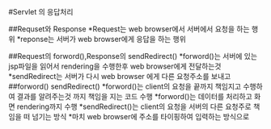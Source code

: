 #Servlet 의 응답처리

##Requset와 Response
*Request는 web browser에서 서버에서 요청을 하는 행위
*reponse는 서버가 web browser에게 응답을 하는 행위

##Request의 forword(),Response의 sendRedirect()
*forword()는 서버에 있는 jsp파일을 읽어서 rendering을 수행한후
web browser에게 전달하는것
*sendRedirect는 서버가 다시 web browser 에게 다른 요청주소를 보내고
##forword() sendRedirect()
*forword()는 client의 요청을 끝까지 책임지고 수행하여 결과를 알려주는것 까지 책임을 지는
코드 수행
*forword()는 데이터를 처리하고 화면 rendering까지 수행
*sendRedirect()는 client의 요청을 서버의 다른 요청주로 책임을 떠 넘기는 방식
*마치 web browser에 주소를 타이핑하여 입력하는 방식으로 